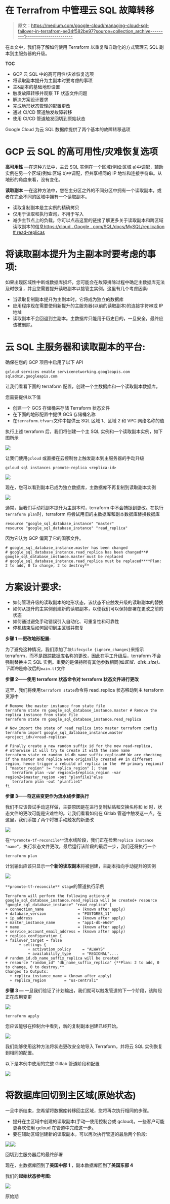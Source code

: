 # 在 Terrafrom 中管理云 SQL 故障转移

> 原文：<https://medium.com/google-cloud/managing-cloud-sql-failover-in-terrafrom-ee34f582be97?source=collection_archive---------1----------------------->

在本文中，我们将了解如何使用 Terraform 以重复和自动化的方式管理云 SQL 副本到主服务器的升级。

**TOC**

*   GCP 云 SQL 中的高可用性/灾难恢复选项
*   将读取副本提升为主副本时要考虑的事项
*   主&副本的基础地形设置
*   触发故障转移并观察 TF 状态文件问题
*   解决方案设计要求
*   完成地形状态管理的配置更改
*   通过 CI/CD 管道触发故障转移
*   使用 CI/CD 管道触发回切到原始状态

Google Cloud 为云 SQL 数据库提供了两个基本的故障转移选项

# GCP 云 SQL 的高可用性/灾难恢复选项

**高可用性** —在这种方法中，主云 SQL 实例在一个区域(例如:区域 a)中调配，辅助实例在另一个区域(例如:区域 b)中调配，但共享相同的 IP 地址和连接字符串。从地形的角度来看，没有变化。

**读取副本** —在这种方法中，您在主分区之外的不同分区中拥有一个读取副本，或者在完全不同的区域中拥有一个读取副本。

*   读取复制副本是主实例的精确拷贝
*   仅用于读取和执行查询，不用于写入
*   减少主节点上的负载。你可以点击这里的链接了解更多关于读取副本和跨区域读取副本的信息[https://cloud . Google . com/SQL/docs/MySQL/replication # read-replicas](https://cloud.google.com/sql/docs/mysql/replication#read-replicas)

# **将读取副本提升为主副本时要考虑的事项:**

如果出现区域性中断或数据库损坏，您可能会在故障排除过程中确定主数据库无法及时恢复，并且您需要提升读取副本以接管主实例。这里有几个考虑因素:

*   当读取复制副本提升为主副本时，它将成为独立的数据库
*   应用程序现在需要使用新提升的主服务器(以前的读取副本)的连接字符串或 IP 地址
*   读取副本不会回退到主副本。主数据库只能用于历史目的，一旦安全，最终应该被删除。

# **云 SQL 主服务器和读取副本的平台:**

确保在您的 GCP 项目中启用了以下 API

```
gcloud services enable servicenetworking.googleapis.com sqladmin.googleapis.com
```

让我们看看下面的 terraform 配置，创建一个主数据库和一个读取副本数据库。

您需要提供以下值

*   创建一个 GCS 存储桶来存储 Terraform 状态文件
*   在下面的地形配置中提供 GCS 存储桶名称
*   在`terraform.tfvars`文件中提供云 SQL 区域 1、区域 2 和 VPC 网络名称的值

执行上述 terraform 后，我们将创建一个主 SQL 实例和一个读取副本实例，如下图所示

![](img/bb16a8ac5d790f781575da7fc0d3bd4f.png)

让我们使用`gcloud` 或直接在云控制台上触发副本到主服务器的手动升级

```
gcloud sql instances promote-replica <replica-id>
```

![](img/c56e291ff4dde5eccb51beaa83b0f6b9.png)

现在，您可以看到副本已成为独立数据库，主数据库不再复制到读取副本实例

![](img/01f3a4e51064fb0cfce635af711781f0.png)

通常，当我们手动将副本提升为主副本时，terraform 中不会捕捉到更改。在执行`terraform plan`时，terraform 将尝试用旧的主数据库和副本数据库替换数据库

```
resource "google_sql_database_instance" "master"
resource "google_sql_database_instance" "read_replica"
```

因为它认为 GCP 偏离了它的国家文件。

```
# google_sql_database_instance.master has been changed
# google_sql_database_instance.read_replica has been changed**# google_sql_database_instance.master must be replaced
# google_sql_database_instance.read_replica must be replaced****Plan: 2 to add, 0 to change, 2 to destroy**
```

# **方案设计要求:**

*   如何管理升级的读取副本的地形状态，该状态不应触发升级的读取副本的替换
*   如何从提升的主实例创建新的读取副本，以便我们可以保持部署在更改之前的状态
*   如何通过避免手动错误引入自动化、可重复性和可靠性
*   停机结束后如何回切到主区域并恢复

**步骤 1 —更改地形配置:**

为了避免这种情况，我们添加了块`lifecycle {ignore_changes}`来指示 terraform，而不是跟踪数据库名称的更改，因此在手工升级后，terraform 不会强制替换主云 SQL 实例。重要的是保持所有其他参数相同(如*区域，disk_size)。下面的*是修改后的`main.tf`文件

**步骤 2——使用 terraform 状态命令对 terraform 状态文件进行更改**

这里，我们将使用`terraform state`命令将 read_replica 状态移动到主 terraform 资源中

```
# Remove the master instance from state file 
terraform state rm google_sql_database_instance.master # Remove the replica instance from state file 
terraform state rm google_sql_database_instance.read_replica  

# Now import the state of read_replica into master terraform config
terraform import google_sql_database_instance.master <project_id>/<read-replica>

# Finally create a new random suffix id for the new read-replica, 
# otherwise it will try to create it with the same name 
terraform state rm random_id.db_name_suffix_replica## We are checking if the master and replica were originally created ## in different region, hence trigger a rebuild of replica in the  ## primary regionif [ "master_region" != "replica_region" ]; then
   terraform plan -var region1=$replica_region -var region2=$master_region -out "planfile1"else
   terraform plan -out "planfile1"
fi
```

**步骤 3——将这些变更作为流水线步骤执行**

我们不应该尝试手动这样做，主要原因是在进行复制粘贴和交换名称和 id 时，状态文件的更改可能是灾难性的。让我们看看如何在 Gitlab 管道中触发这一点。在这里，我们添加了两个将被手动触发的新更改

![](img/9bb0c1f91de0172818644a9e80ae3319.png)

在`**promote-tf-reconcile**`流水线阶段，我们正在检索`replica instance "name”`，执行状态文件更改，最后运行该阶段的最后一步，我们还将执行一个

`terraform plan`

计划输出应该只显示**一个新的读取副本**将被创建，主副本指向手动提升的实例

![](img/380e0ef8cd3a64cf2250370c6acb2dd6.png)

`**promote-tf-reconcile** stage`的管道执行示例

```
Terraform will perform the following actions:# google_sql_database_instance.read_replica will be created+ resource "google_sql_database_instance" "read_replica" {
+ connection_name               = (known after apply)
+ database_version              = "POSTGRES_11"
+ ip_address                    = (known after apply)
+ master_instance_name          = "app1-db-e6d9"
+ name                          = (known after apply)
+ service_account_email_address = (known after apply)
+ replica_configuration {
+ failover_target = false
      + settings {
          + activation_policy     = "ALWAYS"
          + availability_type     = "REGIONAL"....
# random_id.db_name_suffix_replica will be created
+ resource "random_id" "db_name_suffix_replica" {**Plan: 2 to add, 0 to change, 0 to destroy.**
Changes to Outputs:
  + replica_instance_name = (known after apply)
  + replica_region        = "us-central1"
```

**步骤 3 —** 一旦我们验证了计划输出，我们就可以触发管道的下一个阶段，该阶段正在应用变更

![](img/0a860d33d1586d11b78cfd8a3d181ea8.png)

```
terraform apply
```

您应该能够在控制台中看到，新的复制副本创建已经开始。

![](img/726777b206358d7a54b3e80a19ad10e1.png)

我们能够使用这种方法将状态更改安全地导入 Terraform，并将云 SQL 实例恢复到相同的配置。

以下是本例中使用的完整 Gitlab 管道阶段和配置

![](img/bcd4a9bf0c7ec2db90733f881eaa19c1.png)

# **将数据库回切到主区域(原始状态)**

一旦中断结束，您希望将数据库转移回主区域，您将再次执行相同的步骤。

*   提升在主区域中创建的读取副本(手动—使用控制台或 gcloud)。一些客户可能更喜欢使用 gcloud 在管道中完成这一步。
*   要在辅助区域创建新的读取副本，可以再次执行管道的最后两个阶段:

![](img/9bb0c1f91de0172818644a9e80ae3319.png)![](img/94956b2c97de265ae2bfaae695d7c11a.png)

回切到主服务器后的最终部署

现在，主数据库回到了**美国中部 1** ，副本数据库回到了**美国东部 4**

我们的**起始状态参考图:**

![](img/bb16a8ac5d790f781575da7fc0d3bd4f.png)

原始期